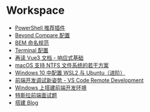 # Workspace

<!--
 * @Author: rich1e
 * @Date: 2022-06-23 11:16:49
 * @LastEditors: rich1e
 * @LastEditTime: 2022-11-14 09:19:07
-->

- [PowerShell 推荐插件](/workspace/PowerShell推荐插件.md)
- [Beyond Compare 配置](/workspace/Beyond_Compare配置.md)
- [BEM 命名规范](/workspace/BEM命名规范.md)
- [Terminal 配置](/workspace/Terminal配置.md)
- [再读 Vue3 文档 - 响应式基础](/workspace/再读Vue3文档-响应式基础.md)
- [macOS 支持 NTFS 文件系统的若干方案](/workspace/macOS_Catalina-支持NTFS文件系统的若干方案.md)
- [Windows 10 中配置 WSL2 与 Ubuntu（进阶）](/workspace/Windows10中配置WSL2与Ubuntu（进阶）.md)
- [前端开发调试新姿势 - VS Code Remote Development](/workspace/前端开发调试新姿势-VS_Code_Remote_Development.md)
- [Windows 上搭建前端开发环境](/workspace/Windows上搭建前端开发环境.md)
- [特斯拉前端面试题](/workspace/特斯拉前端面试题.md)
- [搭建 Blog](/workspace/搭建Blog.md)
